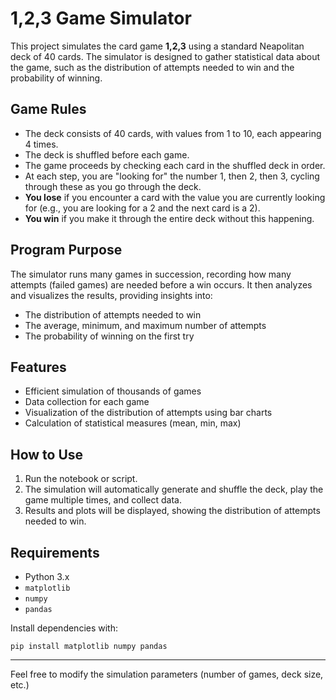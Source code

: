
# 1,2,3 Game Simulator

This project simulates the card game **1,2,3** using a standard Neapolitan deck of 40 cards. The simulator is designed to gather statistical data about the game, such as the distribution of attempts needed to win and the probability of winning.

## Game Rules

- The deck consists of 40 cards, with values from 1 to 10, each appearing 4 times.
- The deck is shuffled before each game.
- The game proceeds by checking each card in the shuffled deck in order.
- At each step, you are "looking for" the number 1, then 2, then 3, cycling through these as you go through the deck.
- **You lose** if you encounter a card with the value you are currently looking for (e.g., you are looking for a 2 and the next card is a 2).
- **You win** if you make it through the entire deck without this happening.

## Program Purpose

The simulator runs many games in succession, recording how many attempts (failed games) are needed before a win occurs. It then analyzes and visualizes the results, providing insights into:

- The distribution of attempts needed to win
- The average, minimum, and maximum number of attempts
- The probability of winning on the first try

## Features

- Efficient simulation of thousands of games
- Data collection for each game
- Visualization of the distribution of attempts using bar charts
- Calculation of statistical measures (mean, min, max)

## How to Use

1. Run the notebook or script.
2. The simulation will automatically generate and shuffle the deck, play the game multiple times, and collect data.
3. Results and plots will be displayed, showing the distribution of attempts needed to win.

## Requirements

- Python 3.x
- `matplotlib`
- `numpy`
- `pandas`

Install dependencies with:
```
pip install matplotlib numpy pandas
```

---

Feel free to modify the simulation parameters (number of games, deck size, etc.)
